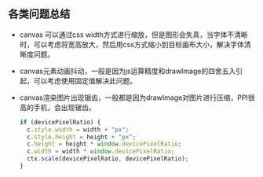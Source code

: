 ## 各类问题总结

* canvas 可以通过css width方式进行缩放，但是图形会失真，当字体不清晰时，可以考虑将宽高放大，然后用css方式缩小到目标画布大小，解决字体清晰度问题。

* canvas元素动画抖动，一般是因为js运算精度和drawImage的四舍五入引起，可以考虑使用固定值解决此问题。

* canvas渲染图片出现锯齿，一般都是因为drawImage对图片进行压缩，PPI很高的手机，会出现锯齿。

  ```js
  if (devicePixelRatio) {
    c.style.width = width + "px";
    c.style.height = height + "px";
    c.height = height * window.devicePixelRatio;
    c.width = width * window.devicePixelRatio;
    ctx.scale(devicePixelRatio, devicePixelRatio);
  }
  ```
